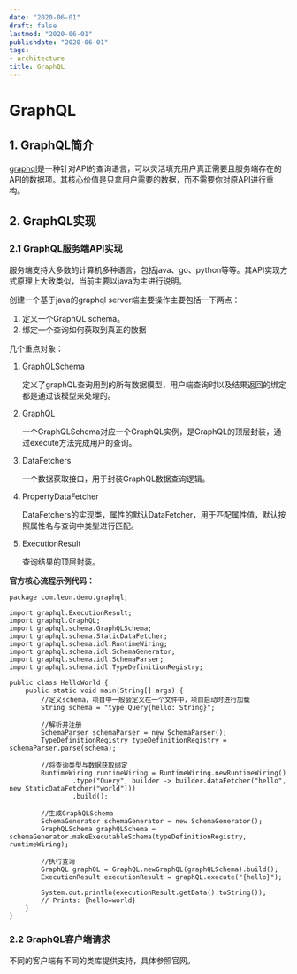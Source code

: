 ```yaml
---
date: "2020-06-01"
draft: false
lastmod: "2020-06-01"
publishdate: "2020-06-01"
tags:
- architecture
title: GraphQL
---
```


# GraphQL

## 1. GraphQL简介

[graphql](https://graphql.org/)是一种针对API的查询语言，可以灵活填充用户真正需要且服务端存在的API的数据项。其核心价值是只拿用户需要的数据，而不需要你对原API进行重构。

## 2. GraphQL实现

### 2.1 GraphQL服务端API实现

服务端支持大多数的计算机多种语言，包括java、go、python等等。其API实现方式原理上大致类似，当前主要以java为主进行说明。

创建一个基于java的graphql server端主要操作主要包括一下两点：

1. 定义一个GraphQL schema。
2. 绑定一个查询如何获取到真正的数据

几个重点对象：

1. GraphQLSchema

   定义了graphQL查询用到的所有数据模型，用户端查询时以及结果返回的绑定都是通过该模型来处理的。

2. GraphQL

   一个GraphQLSchema对应一个GraphQL实例，是GraphQL的顶层封装，通过execute方法完成用户的查询。

3. DataFetchers

   一个数据获取接口，用于封装GraphQL数据查询逻辑。

4. PropertyDataFetcher

   DataFetchers的实现类，属性的默认DataFetcher，用于匹配属性值，默认按照属性名与查询中类型进行匹配。

5. ExecutionResult

   查询结果的顶层封装。

**官方核心流程示例代码：**

```
package com.leon.demo.graphql;

import graphql.ExecutionResult;
import graphql.GraphQL;
import graphql.schema.GraphQLSchema;
import graphql.schema.StaticDataFetcher;
import graphql.schema.idl.RuntimeWiring;
import graphql.schema.idl.SchemaGenerator;
import graphql.schema.idl.SchemaParser;
import graphql.schema.idl.TypeDefinitionRegistry;

public class HelloWorld {
    public static void main(String[] args) {
        //定义schema，项目中一般会定义在一个文件中，项目启动时进行加载
        String schema = "type Query{hello: String}";

        //解析并注册
        SchemaParser schemaParser = new SchemaParser();
        TypeDefinitionRegistry typeDefinitionRegistry = schemaParser.parse(schema);

        //将查询类型与数据获取绑定
        RuntimeWiring runtimeWiring = RuntimeWiring.newRuntimeWiring()
                .type("Query", builder -> builder.dataFetcher("hello", new StaticDataFetcher("world")))
                .build();

        //生成GraphQLSchema
        SchemaGenerator schemaGenerator = new SchemaGenerator();
        GraphQLSchema graphQLSchema = schemaGenerator.makeExecutableSchema(typeDefinitionRegistry, runtimeWiring);

        //执行查询
        GraphQL graphQL = GraphQL.newGraphQL(graphQLSchema).build();
        ExecutionResult executionResult = graphQL.execute("{hello}");

        System.out.println(executionResult.getData().toString());
        // Prints: {hello=world}
    }
}
```

### 2.2 GraphQL客户端请求

不同的客户端有不同的类库提供支持，具体参照官网。

